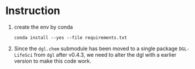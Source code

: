 # Instruction
1. create the env by conda

    `conda install --yes --file requirements.txt`
    
2. Since the `dgl.chem` submodule has been moved to a single package `DGL-LifeSci` from `dgl` after v0.4.3, we need to alter the dgl with a earlier version to make this code work.